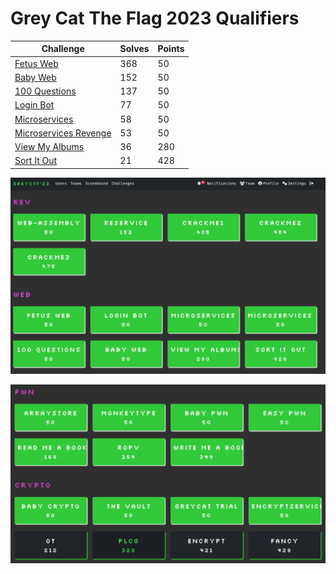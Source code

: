 

# Grey Cat The Flag 2023 Qualifiers

| Challenge                                          | Solves | Points |
| -------------------------------------------------- | ------ | ------ |
| [Fetus Web](./Fetus%20Web)                         | 368    | 50     |
| [Baby Web](./Baby%20Web)                           | 152    | 50     |
| [100 Questions](./100%20Questions)                 | 137    | 50     |
| [Login Bot](./Login%20Bot)                         | 77     | 50     |
| [Microservices](./Microservices)                   | 58     | 50     |
| [Microservices Revenge](./Microservices%20Revenge) | 53     | 50     |
| [View My Albums](./View%20My%20Albums)             | 36     | 280    |
| [Sort It Out](./Sort%20It%20Out)                   | 21     | 428    |

![image-20230524175215023](./assets/image-20230524175215023.png)

![image-20230524175223200](./assets/image-20230524175223200.png)
